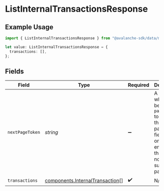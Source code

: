 # ListInternalTransactionsResponse

## Example Usage

```typescript
import { ListInternalTransactionsResponse } from "@avalanche-sdk/data/models/components";

let value: ListInternalTransactionsResponse = {
  transactions: [],
};
```

## Fields

| Field                                                                                                                                  | Type                                                                                                                                   | Required                                                                                                                               | Description                                                                                                                            |
| -------------------------------------------------------------------------------------------------------------------------------------- | -------------------------------------------------------------------------------------------------------------------------------------- | -------------------------------------------------------------------------------------------------------------------------------------- | -------------------------------------------------------------------------------------------------------------------------------------- |
| `nextPageToken`                                                                                                                        | *string*                                                                                                                               | :heavy_minus_sign:                                                                                                                     | A token, which can be sent as `pageToken` to retrieve the next page. If this field is omitted or empty, there are no subsequent pages. |
| `transactions`                                                                                                                         | [components.InternalTransaction](../../models/components/internaltransaction.md)[]                                                     | :heavy_check_mark:                                                                                                                     | N/A                                                                                                                                    |